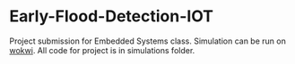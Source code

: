 # Early-Flood-Detection-IOT
Project submission for Embedded Systems class. Simulation can be run on [wokwi](https://wokwi.com/). All code for project is in simulations folder.
